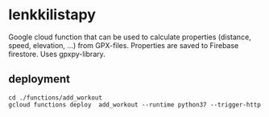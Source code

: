# lenkkilistapy
Google cloud function that can be used to calculate properties (distance, speed, elevation, ...) from GPX-files.
Properties are saved to Firebase firestore. Uses gpxpy-library.

## deployment
```
cd ./functions/add_workout
gcloud functions deploy  add_workout --runtime python37 --trigger-http
```
